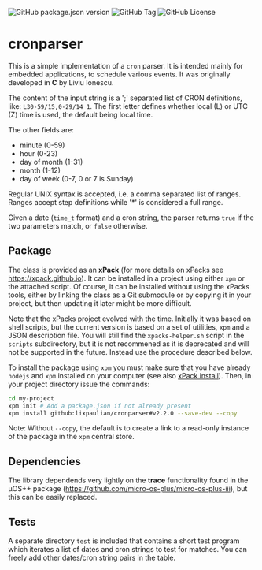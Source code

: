 ![GitHub package.json version](https://img.shields.io/github/package-json/v/lixpaulian/cronparser)
![GitHub Tag](https://img.shields.io/github/v/tag/lixpaulian/cronparser)
![GitHub License](https://img.shields.io/github/package-json/license/lixpaulian/cronparser)


# cronparser

This is a simple implementation of a `cron` parser. It is intended mainly for embedded applications, to schedule various events. It was originally developed in **C** by Liviu Ionescu.
 
The content of the input string is a ';' separated list of CRON definitions, like: `L30-59/15,0-29/14 1`. The first letter defines whether local (L) or UTC (Z) time is used, the default being local time.
 
The other fields are:
* minute (0-59)
* hour (0-23)
* day of month (1-31)
* month (1-12)
* day of week (0-7, 0 or 7 is Sunday)
 
Regular UNIX syntax is accepted, i.e. a comma separated list of ranges. Ranges accept step definitions while '*' is considered a full range.
 
Given a date (`time_t` format) and a cron string, the parser returns `true` if the two parameters match, or `false` otherwise.
 
## Package
The class is provided as an **xPack** (for more details on xPacks see https://xpack.github.io). It can be installed in a project using either `xpm` or the attached script. Of course, it can be installed without using the xPacks tools, either by linking the class as a Git submodule or by copying it in your project, but then updating it later might be more difficult.

Note that the xPacks project evolved with the time. Initially it was based on shell scripts, but the current version is based on a set of utilities, `xpm` and a JSON description file. You will still find the `xpacks-helper.sh` script in the `scripts` subdirectory, but it is not recommened as it is deprecated and will not be supported in the future. Instead use the procedure described below.

To install the package using `xpm` you must make sure that you have already `nodejs` and `xpm` installed on your computer (see also [xPack install](https://xpack.github.io/install/)). Then, in your project directory issue the commands:

```sh
cd my-project
xpm init # Add a package.json if not already present
xpm install github:lixpaulian/cronparser#v2.2.0 --save-dev --copy
```

Note: Without `--copy`, the default is to create a link to a read-only instance of the package in the `xpm` central store.

## Dependencies
The library dependends very lightly on the __trace__ functionality found in the µOS++ package (https://github.com/micro-os-plus/micro-os-plus-iii), but this can be easily replaced.

## Tests
A separate directory `test` is included that contains a short test program which iterates a list of dates and cron strings to test for matches. You can freely add other dates/cron string pairs in the table.

